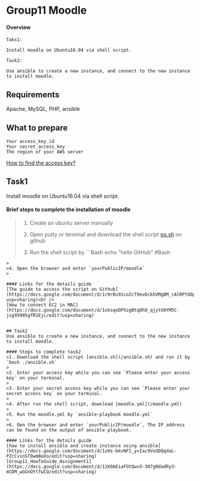 # Group11 Moodle

#### Overview
    Taks1:

    Install moodle on Ubuntu16.04 via shell script.

    Task2:
    
    Use ansible to create a new instance, and connect to the new instance to install moodle.

## Requirements
Apache, MySQL, PHP, ansible

## What to prepare
    Your access_key_id 
    Your secret_access_key
    The region of your AWS server
[How to find the access key?](https://docs.google.com/document/d/1HvtM-0Ll5rlWbB16nG8YKT6pmg9YCWGRyUYaCbA7QMA/edit?usp=sharing)


## Task1
Install moodle on Ubuntu16.04 via shell script.

#### Brief steps to complete the installation of moodle
>1. Create an ubuntu server manually
>
>2. Open putty or terminal and download the shell script [go.sh](/go.sh) on github
>
>3. Run the shell script by ```Bash
echo "hello GitHub" #Bash
```
>
>4. Open the browser and enter `yourPublicIP/moodle`          
>

#### Links for the details guide
[The guide to access the script on Github](https://docs.google.com/document/d/1r0rBu91coZcT9evDckhVMgBM_cAlRPtOOpd_DK4gZVg/edit?usp=sharing)<br /> 
[How to connect EC2 in MAC](https://docs.google.com/document/d/1sksqeDPXzgBtqOh0_qjytU9YM5C-jsg9X905gfR1Ejc/edit?usp=sharing)


## Task2
Use ansible to create a new instance, and connect to the new instance to install moodle.

#### Steps to complete task2
>1. Download the shell script [ansible.sh](/ansible.sh) and run it by `bash ./ansible.sh`
>
>2. Enter your access key while you can see `Please enter your access key` on your terminal.
>
>3. Enter your secret access key while you can see `Please enter your secret access key` on your terminal.
>
>4. After run the shell script, download [moodle.yml](/moodle.yml)
>
>5. Run the moodle.yml by `ansible-playbook moodle.yml`
>
>6. Oen the browser and enter `yourPublicIP/moodle`, The IP address can be found on the output of ansible playbook.

#### Links for the details guide
[how to install ansible and create instance using ansible](https://docs.google.com/document/d/1zHs-bkvNFI_yvIac9VeXDQqdaL-PZcCvinST8wmBaXo/edit?usp=sharing)
[Group11_HowToGuide_Assignment1](https://docs.google.com/document/d/11K0AEiaFOtQwvX-307g0dadRy3-mCDM_wGGnOYtfwCQ/edit?usp=sharing)
